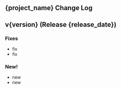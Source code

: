 ## {project_name} Change Log

## v{version} (Release {release_date})
### Fixes
* fix
* fix

### New!
* new
* new
